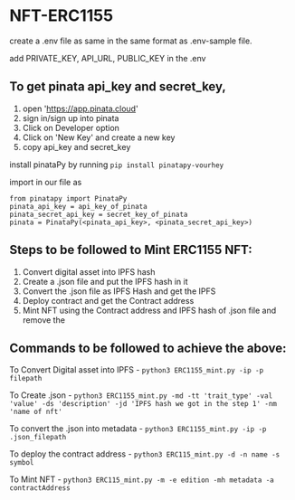 # NFT-ERC1155

create a .env file as same in the same format as .env-sample file.

add PRIVATE_KEY, API_URL, PUBLIC_KEY in the .env

## To get pinata api_key and secret_key,
1. open 'https://app.pinata.cloud'
2. sign in/sign up into pinata
3. Click on Developer option
4. Click on 'New Key' and create a new key
5. copy api_key and secret_key

install pinataPy by running `pip install pinatapy-vourhey`

import in our file as 
```
from pinatapy import PinataPy
pinata_api_key = api_key_of_pinata
pinata_secret_api_key = secret_key_of_pinata
pinata = PinataPy(<pinata_api_key>, <pinata_secret_api_key>)
```

## Steps to be followed to Mint ERC1155 NFT:
1. Convert digital asset into IPFS hash
2. Create a .json file and put the IPFS hash in it
3. Convert the .json file as IPFS Hash and get the IPFS
4. Deploy contract and get the Contract address
5. Mint NFT using the Contract address and IPFS hash of .json file and remove the 

## Commands to be followed to achieve the above:

To Convert Digital asset into IPFS - `python3 ERC1155_mint.py -ip -p filepath`

To Create .json - `python3 ERC1155_mint.py -md -tt 'trait_type' -val 'value' -ds 'description' -jd 'IPFS hash we got in the step 1' -nm 'name of nft'`

To convert the .json into metadata - `python3 ERC1155_mint.py -ip -p .json_filepath`
					
To deploy the contract address - `python3 ERC115_mint.py -d -n name -s symbol`

To Mint NFT - `python3 ERC115_mint.py -m -e edition -mh metadata -a contractAddress`


